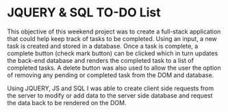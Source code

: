 # JQUERY & SQL TO-DO List

This objective of this weekend project was to create a full-stack application that could help keep track of tasks to be completed. Using an input, a new task is created and stored in a database. Once a task is complete, a complete button (check mark button) can be clicked which in turn updates the back-end database and renders the completed task to a list of completed tasks. A delete button was also used to allow the user the option of removing any pending or completed task from the DOM and database. 


Using JQUERY, JS and SQL I was able to create client side requests from the server to modify or add data to the server side database and request the data back to be rendered on the DOM.  